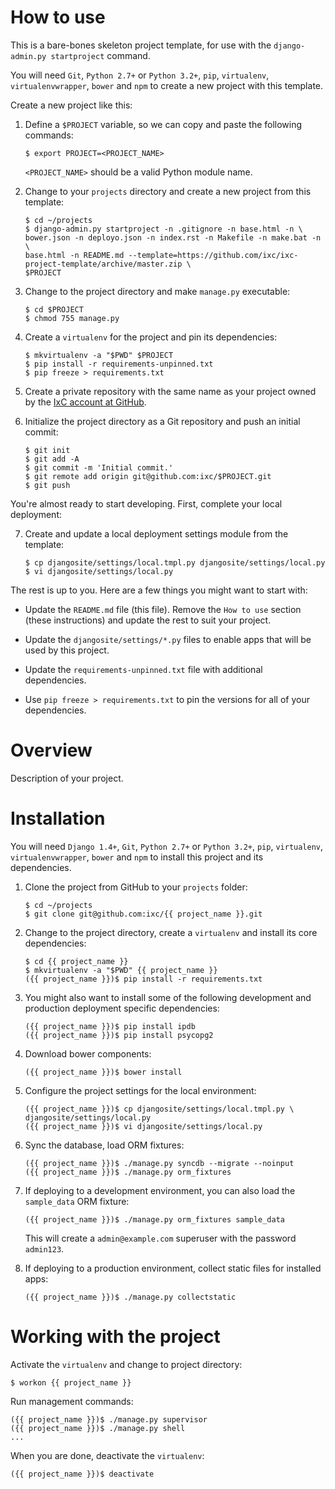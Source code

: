 How to use
==========

This is a bare-bones skeleton project template, for use with the
`django-admin.py startproject` command.

You will need `Git`, `Python 2.7+` or `Python 3.2+`,
`pip`, `virtualenv`, `virtualenvwrapper`, `bower` and `npm` to
create a new project with this template.

Create a new project like this:

 1. Define a `$PROJECT` variable, so we can copy and paste the following
    commands:

        $ export PROJECT=<PROJECT_NAME>

    `<PROJECT_NAME>` should be a valid Python module name.

 2. Change to your `projects` directory and create a new project from this
    template:

        $ cd ~/projects
        $ django-admin.py startproject -n .gitignore -n base.html -n \
        bower.json -n deployo.json -n index.rst -n Makefile -n make.bat -n \
        base.html -n README.md --template=https://github.com/ixc/ixc-project-template/archive/master.zip \
        $PROJECT

 3. Change to the project directory and make `manage.py` executable:

        $ cd $PROJECT
        $ chmod 755 manage.py

 4. Create a `virtualenv` for the project and pin its dependencies:

        $ mkvirtualenv -a "$PWD" $PROJECT
        $ pip install -r requirements-unpinned.txt
        $ pip freeze > requirements.txt

 5. Create a private repository with the same name as your project owned by the
    [IxC account at GitHub](https://github.com/ixc/).

 6. Initialize the project directory as a Git repository and push an initial
    commit:

        $ git init
        $ git add -A
        $ git commit -m 'Initial commit.'
        $ git remote add origin git@github.com:ixc/$PROJECT.git
        $ git push

You're almost ready to start developing. First, complete your local deployment:

 7. Create and update a local deployment settings module from the template:

        $ cp djangosite/settings/local.tmpl.py djangosite/settings/local.py
        $ vi djangosite/settings/local.py

The rest is up to you. Here are a few things you might want to start with:

  * Update the `README.md` file (this file). Remove the `How to use`
    section (these instructions) and update the rest to suit your project.

  * Update the `djangosite/settings/*.py` files to enable apps that will be
    used by this project.

  * Update the `requirements-unpinned.txt` file with additional dependencies.

  * Use `pip freeze > requirements.txt` to pin the versions for all of your
    dependencies.


Overview
========

Description of your project.


Installation
============

You will need `Django 1.4+`, `Git`, `Python 2.7+` or `Python 3.2+`,
`pip`, `virtualenv`, `virtualenvwrapper`, `bower` and `npm` to
install this project and its dependencies.

 1. Clone the project from GitHub to your `projects` folder:

        $ cd ~/projects
        $ git clone git@github.com:ixc/{{ project_name }}.git

 2. Change to the project directory, create a `virtualenv` and install its
    core dependencies:

        $ cd {{ project_name }}
        $ mkvirtualenv -a "$PWD" {{ project_name }}
        ({{ project_name }})$ pip install -r requirements.txt

 3. You might also want to install some of the following development and
    production deployment specific dependencies:

        ({{ project_name }})$ pip install ipdb
        ({{ project_name }})$ pip install psycopg2

 4. Download bower components:

        ({{ project_name }})$ bower install

 5. Configure the project settings for the local environment:

        ({{ project_name }})$ cp djangosite/settings/local.tmpl.py \
        djangosite/settings/local.py
        ({{ project_name }})$ vi djangosite/settings/local.py

 6. Sync the database, load ORM fixtures:

        ({{ project_name }})$ ./manage.py syncdb --migrate --noinput
        ({{ project_name }})$ ./manage.py orm_fixtures

 7. If deploying to a development environment, you can also load the
    `sample_data` ORM fixture:

        ({{ project_name }})$ ./manage.py orm_fixtures sample_data

    This will create a `admin@example.com` superuser with the password
    `admin123`.

 8. If deploying to a production environment, collect static files for
    installed apps:

        ({{ project_name }})$ ./manage.py collectstatic


Working with the project
========================

Activate the `virtualenv` and change to project directory:

    $ workon {{ project_name }}

Run management commands:

    ({{ project_name }})$ ./manage.py supervisor
    ({{ project_name }})$ ./manage.py shell
    ...

When you are done, deactivate the `virtualenv`:

    ({{ project_name }})$ deactivate

